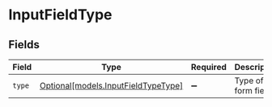 # InputFieldType


## Fields

| Field                                                                  | Type                                                                   | Required                                                               | Description                                                            |
| ---------------------------------------------------------------------- | ---------------------------------------------------------------------- | ---------------------------------------------------------------------- | ---------------------------------------------------------------------- |
| `type`                                                                 | [Optional[models.InputFieldTypeType]](../models/inputfieldtypetype.md) | :heavy_minus_sign:                                                     | Type of the form field                                                 |